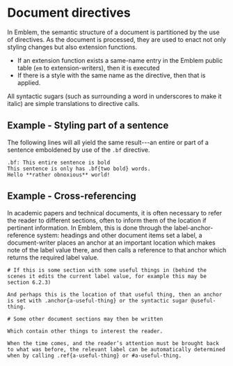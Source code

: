 # Document directives

In Emblem, the semantic structure of a document is partitioned by the use of directives.
As the document is processed, they are used to enact not only styling changes but also extension functions.

- If an extension function exists a same-name entry in the Emblem public table (`em` to extension-writers), then it is executed
- If there is a style with the same name as the directive, then that is applied.

All syntactic sugars (such as surrounding a word in underscores to make it italic) are simple translations to directive calls.

## Example - Styling part of a sentence

The following lines will all yield the same result---an entire or part of a sentence emboldened by use of the `.bf` directive.

```emblem
.bf: This entire sentence is bold
This sentence is only has .bf{two bold} words.
Hello **rather obnoxious** world!
```

## Example - Cross-referencing

In academic papers and technical documents, it is often necessary to refer the reader to different sections, often to inform them of the location if pertinent information.
In Emblem, this is done through the label-anchor-reference system: headings and other document items set a label, a document-writer places an anchor at an important location which makes note of the label value there, and then calls a reference to that anchor which returns the required label value.

```emblem
# If this is some section with some useful things in (behind the scenes it edits the current label value, for example this may be section 6.2.3)

And perhaps this is the location of that useful thing, then an anchor is set with .anchor{a-useful-thing} or the syntactic sugar @useful-thing.

# Some other document sections may then be written

Which contain other things to interest the reader.

When the time comes, and the reader’s attention must be brought back to what was before, the relevant label can be automatically determined when by calling .ref{a-useful-thing} or #a-useful-thing.
```
